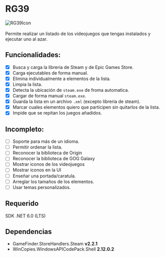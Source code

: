 # RG39
![RG39Icon](/RG39/icon.ico)<br /> <br />
Permite realizar un listado de los videojuegos que tengas instalados y ejecutar uno al azar.

## Funcionalidades:
- [x] Busca y carga la libreria de Steam y de Epic Games Store.
- [x] Carga ejecutables de forma manual.
- [x] Elimina individualmente a elementos de la lista.
- [x] Limpia la lista.
- [x] Detecta la ubicación de `steam.exe` de froma automatica.
- [x] Cargar de forma manual `steam.exe`.
- [x] Guarda la lista en un archivo `.xml` (excepto libreria de steam).
- [x] Marcar cuales elementos quiero que participen sin quitarlos de la lista.
- [x] Impide que se repitan los juegos añadidos.

## Incompleto:
- [ ] Soporte para más de un idioma.
- [ ] Permitir ordenar la lista.
- [ ] Reconocer la biblioteca de Origin
- [ ] Reconocer la biblioteca de GOG Galaxy
- [ ] Mostrar iconos de los videojuegos
- [ ] Mostrar iconos en la UI
- [ ] Enseñar una portada/caratula.
- [ ] Arreglar los tamaños de los elementos.
- [ ] Usar temas personalizados.

## Requerido
SDK .NET 6.0 (LTS)

## Dependencias 
- GameFinder.StoreHandlers.Steam **v2.2.1**
- WinCopies.WindowsAPICodePack.Shell **2.12.0.2**
